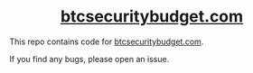 <h1 align="center">
<a href="https://www.btcsecuritybudget.com">btcsecuritybudget.com</a>
</h1>

This repo contains code for [btcsecuritybudget.com](https://www.btcsecuritybudget.com).

If you find any bugs, please open an issue.
